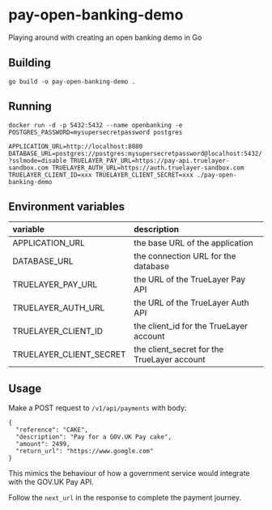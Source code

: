 # pay-open-banking-demo
Playing around with creating an open banking demo in Go


## Building
```go build -o pay-open-banking-demo .```

## Running

```docker run -d -p 5432:5432 --name openbanking -e POSTGRES_PASSWORD=mysupersecretpassword postgres```

```APPLICATION_URL=http://localhost:8080 DATABASE_URL=postgres://postgres:mysupersecretpassword@localhost:5432/?sslmode=disable TRUELAYER_PAY_URL=https://pay-api.truelayer-sandbox.com TRUELAYER_AUTH_URL=https://auth.truelayer-sandbox.com TRUELAYER_CLIENT_ID=xxx TRUELAYER_CLIENT_SECRET=xxx ./pay-open-banking-demo```

## Environment variables

| variable                | description                                 |
|:------------------------|:--------------------------------------------|
| APPLICATION_URL         | the base URL of the application             |
| DATABASE_URL            | the connection URL for the database         |
| TRUELAYER_PAY_URL       | the URL of the TrueLayer Pay API            |
| TRUELAYER_AUTH_URL      | the URL of the TrueLayer Auth API           |
| TRUELAYER_CLIENT_ID     | the client_id for the TrueLayer account     |
| TRUELAYER_CLIENT_SECRET | the client_secret for the TrueLayer account |

## Usage

Make a POST request to `/v1/api/payments` with body:

```
{
  "reference": "CAKE",
  "description": "Pay for a GOV.UK Pay cake",
  "amount": 2499,
  "return_url": "https://www.google.com"
}
```

This mimics the behaviour of how a government service would integrate with the GOV.UK Pay API.

Follow the `next_url` in the response to complete the payment journey.
